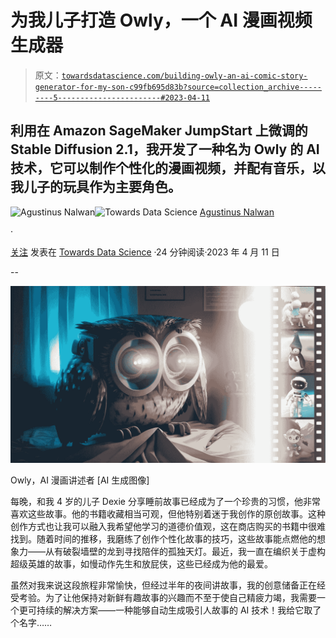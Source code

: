 # 为我儿子打造 Owly，一个 AI 漫画视频生成器

> 原文：[`towardsdatascience.com/building-owly-an-ai-comic-story-generator-for-my-son-c99fb695d83b?source=collection_archive---------5-----------------------#2023-04-11`](https://towardsdatascience.com/building-owly-an-ai-comic-story-generator-for-my-son-c99fb695d83b?source=collection_archive---------5-----------------------#2023-04-11)

## 利用在 Amazon SageMaker JumpStart 上微调的 Stable Diffusion 2.1，我开发了一种名为 Owly 的 AI 技术，它可以制作个性化的漫画视频，并配有音乐，以我儿子的玩具作为主要角色。

[](https://agustinus-nalwan.medium.com/?source=post_page-----c99fb695d83b--------------------------------)![Agustinus Nalwan](https://agustinus-nalwan.medium.com/?source=post_page-----c99fb695d83b--------------------------------)[](https://towardsdatascience.com/?source=post_page-----c99fb695d83b--------------------------------)![Towards Data Science](https://towardsdatascience.com/?source=post_page-----c99fb695d83b--------------------------------) [Agustinus Nalwan](https://agustinus-nalwan.medium.com/?source=post_page-----c99fb695d83b--------------------------------)

·

[关注](https://medium.com/m/signin?actionUrl=https%3A%2F%2Fmedium.com%2F_%2Fsubscribe%2Fuser%2F8b7ab157b0a4&operation=register&redirect=https%3A%2F%2Ftowardsdatascience.com%2Fbuilding-owly-an-ai-comic-story-generator-for-my-son-c99fb695d83b&user=Agustinus+Nalwan&userId=8b7ab157b0a4&source=post_page-8b7ab157b0a4----c99fb695d83b---------------------post_header-----------) 发表在 [Towards Data Science](https://towardsdatascience.com/?source=post_page-----c99fb695d83b--------------------------------) ·24 分钟阅读·2023 年 4 月 11 日[](https://medium.com/m/signin?actionUrl=https%3A%2F%2Fmedium.com%2F_%2Fvote%2Ftowards-data-science%2Fc99fb695d83b&operation=register&redirect=https%3A%2F%2Ftowardsdatascience.com%2Fbuilding-owly-an-ai-comic-story-generator-for-my-son-c99fb695d83b&user=Agustinus+Nalwan&userId=8b7ab157b0a4&source=-----c99fb695d83b---------------------clap_footer-----------)

--

[](https://medium.com/m/signin?actionUrl=https%3A%2F%2Fmedium.com%2F_%2Fbookmark%2Fp%2Fc99fb695d83b&operation=register&redirect=https%3A%2F%2Ftowardsdatascience.com%2Fbuilding-owly-an-ai-comic-story-generator-for-my-son-c99fb695d83b&source=-----c99fb695d83b---------------------bookmark_footer-----------)![](img/e337e899f2f9184b93e905364049f799.png)

Owly，AI 漫画讲述者 [AI 生成图像]

每晚，和我 4 岁的儿子 Dexie 分享睡前故事已经成为了一个珍贵的习惯，他非常喜欢这些故事。他的书籍收藏相当可观，但他特别着迷于我创作的原创故事。这种创作方式也让我可以融入我希望他学习的道德价值观，这在商店购买的书籍中很难找到。随着时间的推移，我磨练了创作个性化故事的技巧，这些故事能点燃他的想象力——从有破裂墙壁的龙到寻找陪伴的孤独天灯。最近，我一直在编织关于虚构超级英雄的故事，如慢动作先生和放屁侠，这些已经成为他的最爱。

虽然对我来说这段旅程非常愉快，但经过半年的夜间讲故事，我的创意储备正在经受考验。为了让他保持对新鲜有趣故事的兴趣而不至于使自己精疲力竭，我需要一个更可持续的解决方案——一种能够自动生成吸引人故事的 AI 技术！我给它取了个名字……
